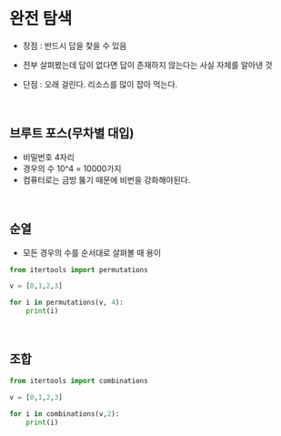 # 완전 탐색
- 장점 : 반드시 답을 찾을 수 있음
- 전부 살펴봤는데 답이 없다면 답이 존재하지 않는다는 사실 자체를 알아낸 것

- 단점 : 오래 걸린다. 리소스를 많이 잡아 먹는다.

<br>

## 브루트 포스(무차별 대입)
- 비밀번호 4자리
- 경우의 수 10^4 = 10000가지
- 컴퓨터로는 금방 뚫기 때문에 비번을 강화해야된다.

<br>

## 순열
- 모든 경우의 수를 순서대로 살펴볼 때 용이
```python
from itertools import permutations

v = [0,1,2,3]

for i in permutations(v, 4):
    print(i)
```

<br>

## 조합
```python
from itertools import combinations

v = [0,1,2,3]

for i in combinations(v,2):
    print(i)
```
